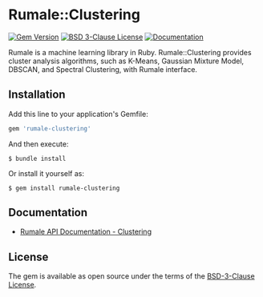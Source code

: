 # Rumale::Clustering

[![Gem Version](https://badge.fury.io/rb/rumale-clustering.svg)](https://badge.fury.io/rb/rumale-clustering)
[![BSD 3-Clause License](https://img.shields.io/badge/License-BSD%203--Clause-orange.svg)](https://github.com/yoshoku/rumale/blob/main/rumale-clustering/LICENSE.txt)
[![Documentation](https://img.shields.io/badge/api-reference-blue.svg)](https://yoshoku.github.io/rumale/doc/Rumale/Clustering.html)

Rumale is a machine learning library in Ruby.
Rumale::Clustering provides cluster analysis algorithms,
such as K-Means, Gaussian Mixture Model, DBSCAN, and Spectral Clustering,
with Rumale interface.

## Installation

Add this line to your application's Gemfile:

```ruby
gem 'rumale-clustering'
```

And then execute:

    $ bundle install

Or install it yourself as:

    $ gem install rumale-clustering

## Documentation

- [Rumale API Documentation - Clustering](https://yoshoku.github.io/rumale/doc/Rumale/Clustering.html)

## License

The gem is available as open source under the terms of the [BSD-3-Clause License](https://opensource.org/licenses/BSD-3-Clause).
